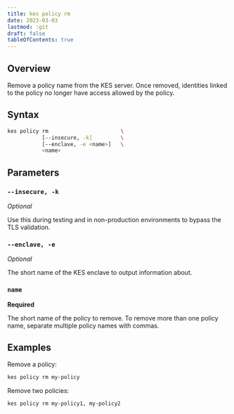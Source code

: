 ```yaml
---
title: kes policy rm
date: 2023-03-03
lastmod: :git
draft: false
tableOfContents: true
---
```


## Overview

Remove a policy name from the KES server.
Once removed, identities linked to the policy no longer have access allowed by the policy.

## Syntax

```sh
kes policy rm                       \
           [--insecure, -k]         \
           [--enclave, -e <name>]   \
           <name>
```

## Parameters

### `--insecure, -k`

_Optional_

Use this during testing and in non-production environments to bypass the TLS validation.

### `--enclave, -e`

_Optional_

The short name of the KES enclave to output information about.

### `name`

**Required**

The short name of the policy to remove.
To remove more than one policy name, separate multiple policy names with commas.

## Examples

Remove a policy:

```sh {.copy}
kes policy rm my-policy
```

Remove two policies:

```sh {.copy}
kes policy rm my-policy1, my-policy2
```